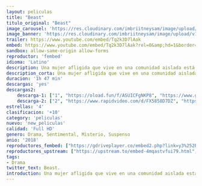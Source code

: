 ```yaml
---
layout: peliculas
title: "Beast"
titulo_original: "Beast"
image_carousel: 'https://res.cloudinary.com/imbriitneysam/image/upload/v1542057181/beast-poster-min.jpg'
image_banner: 'https://res.cloudinary.com/imbriitneysam/image/upload/v1542057182/beast-banner-min.jpg'
trailer: https://www.youtube.com/embed/Tq2k3D7lAak
embed: https://www.youtube.com/embed/Tq2k3D7lAak?rel=0&amp;hd=1&border=0&wmode=opaque&enablejsapi=1&modestbranding=1&controls=1&showinfo=1
sandbox: allow-same-origin allow-forms
reproductor: 'fembed'
idioma: 'Latino'
description: Una mujer afligida que vive en una comunidad aislada está atrapada entre el control de su opresiva familia y la atracción que siente por un misterioso forastero sospechoso de haber llevado a cabo una serie de brutales asesinatos.
description_corta: Una mujer afligida que vive en una comunidad aislada está atrapada entre el control de su opresiva familia y la atracción que siente por un misterioso forastero sospechoso de haber llevado a cabo una serie de brutales asesinatos.
duracion: '1h 47 min'
descargas: 'yes'
descargas2:
    descarga-1: ["1", "https://oload.fun/f/ASUICFgNKP8", "https://www.google.com/s2/favicons?domain=openload.co","OpenLoad","https://res.cloudinary.com/imbriitneysam/image/upload/v1541473684/mexico.png", "Latino", "Full HD"]
    descarga-2: ["2", "https://www.rapidvideo.com/d/FX5858D7DZ", "https://www.google.com/s2/favicons?domain=www.rapidvideo.com","RapidVideo","https://res.cloudinary.com/imbriitneysam/image/upload/v1541473684/mexico.png", "Latino", "Full HD"]
estrellas: '4'
clasificacion: '+10'
category: 'peliculas'
nuevo: 'new_peliculas'
calidad: 'Full HD'
genero: Drama, Sentimental, Misterio, Suspenso
anio: '2018'
reproductores_fembed: ["https://gdriveplayer.co/embed2.php?link=y3%252BK0ysxZLgPzaSyWfGjcQvSajo50Lef8ptmb0SXX8sHNtwUqR5FG4a%252FMt4bViW%252BBONjRXKUFmr3Uwpr904Q8pJaz%252Bg85LhYIhl9ovXx5NnzZATV3R2IjLQnTn6C%252Fi1WkypPU%252FetD4TESwGmctWA8AgepWfIIcp6XDljtrLlNxkcaKh7r94tPT0YW4Gkx709iRb%252FzKnAvZG3eXlsTO0LK8SHmzVa9KJaYAbeKuphaT6HQmd%252BJfMRwV0OGnSnbOCET5%252BPV6MNAgnt9NBMGm%252F3BrA2m%252Bf0n%252Bq4BMwKK9uHsXL56ky2VKeEUYx8FXnyX3L8gBP87IVgxGgUijoOkBMbRgoFA73RJvpRwCEBHGoMOf%252Bg%253D%253D","Latino","https://myurlshort.live/v/nj4prs2-zd8ek77","Latino","https://myurlshort.live/v/81k87h8rg53yyn4","Latino","https://feurl.com/v/7zv-wlem29x","Latino","https://feurl.com/v/5jo45wnxx90","Latino","https://mstream.space/o8c5ld61c1i2","Latino","https://gdriveplayer.co/embed2.php?link=Z8QhI10sP3E3jnscB6PnFARat5t5c8ZHC1DG73s8XvZt530%252BGURr0rq7duySkVrLROcIO7h3G1tBC5O1RfPEn8pIHesKig2Iw4llohV97bj%252FWS4hrh92%252Fg6SiHXEShhnDAhni2JGH54J27bUhC95c9RaDJziDvaGCfa9Z2zZ6cBDTQy2ZPL5MOtLec5QKdX30tPUfq573XKHqjZsoRTtDBF4vYiSQAXzbTOSAXzQ4jiQagyb33aq8JoNw1VbKdmQY%253D","Latino"]
reproductores_upstream: ["https://upstream.to/embed-4mqastvfui79.html","Latino","https://upstream.to/embed-omudn94c554o.html","Latino"]
tags:
- Drama
twitter_text: Beast.
introduction: Una mujer afligida que vive en una comunidad aislada está atrapada entre el control de su opresiva familia y la atracción que siente por un misterioso forastero sospechoso de haber llevado a cabo una serie de brutales asesinatos.
---
```



 







